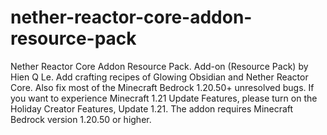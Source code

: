 # nether-reactor-core-addon-resource-pack
Nether Reactor Core Addon Resource Pack.
Add-on (Resource Pack) by Hien Q Le.
Add crafting recipes of Glowing Obsidian and Nether Reactor Core.
Also fix most of the Minecraft Bedrock 1.20.50+ unresolved bugs.
If you want to experience Minecraft 1.21 Update Features, please turn on the Holiday Creator Features, Update 1.21.
The addon requires Minecraft Bedrock version 1.20.50 or higher.
